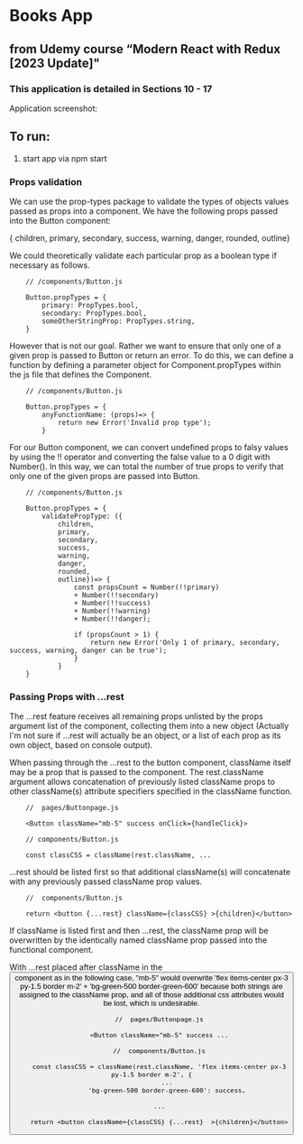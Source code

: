 # Books App
## from Udemy course “Modern React with Redux [2023 Update]"
### This application is detailed in Sections 10 - 17 



Application screenshot:



## To run:
1. start app via npm start


### Props validation

We can use the prop-types package to validate the types of objects values passed as props into a component.  We have the following props passed into the Button component: 

{ children,
primary,
secondary,
success,
warning,
danger,
rounded,
outline}

We could theoretically validate each particular prop as a boolean type if necessary as follows.

```
    // /components/Button.js

    Button.propTypes = {
        primary: PropTypes.bool,
        secondary: PropTypes.bool,
        someOtherStringProp: PropTypes.string,
    }
```

However that is not our goal.  Rather we want to ensure that only one of a given prop is passed to Button or return an error.  To do this, we can define a function by defining a parameter object for Component.propTypes within the js file that defines the Component.

```
    // /components/Button.js

    Button.propTypes = {
        anyFunctionName: (props)=> {
            return new Error('Invalid prop type');
        }
```

For our Button component, we can convert undefined props to falsy values by using the !! operator and converting the false value to a 0 digit with Number().  In this way, we can total the number of true props to verify that only one of the given props are passed into Button.

```
    // /components/Button.js

    Button.propTypes = {
        validatePropType: ({
            children,
            primary,
            secondary,
            success,
            warning,
            danger,
            rounded,
            outline})=> {
                const propsCount = Number(!!primary)
                + Number(!!secondary)
                + Number(!!success)
                + Number(!!warning)
                + Number(!!danger);
                
                if (propsCount > 1) {
                    return new Error('Only 1 of primary, secondary, success, warning, danger can be true');
                }
            }
    }

```

### Passing Props with ...rest

The ...rest feature receives all remaining props unlisted by the props argument list of the component, collecting them into a new object (Actually I'm not sure if ...rest will actually be an object, or a list of each prop as its own object, based on console output).

When passing through the ...rest to the button component, className itself may be a prop that is passed to the component.  The rest.className argument allows concatenation of previously listed className props to other className(s) attribute specifiers specified in the className function.  

```
    //  pages/Buttonpage.js
    
    <Button className="mb-5" success onClick={handleClick}>
    
    // components/Button.js
    
    const classCSS = className(rest.className, ...
```

...rest should be listed first so that additional className(s) will concatenate with any previously passed className prop values.   

```
    //  components/Button.js
    
    return <button {...rest} className={classCSS} >{children}</button>

```

If className is listed first and then ...rest, the className prop will be overwritten by the identically named className prop passed into the functional component.  

With ...rest placed after className in the <button> component as in the following case, "mb-5" would overwrite 'flex items-center px-3 py-1.5 border m-2' + 'bg-green-500 border-green-600' because both strings are assigned to the className prop, and all of those additional css attributes would be lost, which is undesirable.

```
    //  pages/Buttonpage.js
    
    <Button className="mb-5" success ...
    
    //  components/Button.js
    
    const classCSS = className(rest.className, 'flex items-center px-3 py-1.5 border m-2', {
        ...
        'bg-green-500 border-green-600': success,
        
    ...
    
    return <button className={classCSS} {...rest}  >{children}</button>

```

